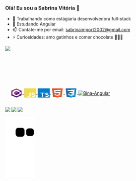 ### Olá! Eu sou a Sabrina Vitória 👋 

- 🔭 Trabalhando como estágiaria desenvolvedora full-stack
- 🌱 Estudando Angular
- 📫 Contate-me por email: sabrinaimport2002@gmail.com
- ⚡ Curiosidades: amo gatinhos e comer chocolate 🐱‍👤🍫

<div align="center">
  <a href="https://github.com/Sabrinaimport2002">
  <img height="180em" align="left" src="https://github-readme-stats.vercel.app/api/top-langs/?username=Sabrinaimport2002&layout=compact&langs_count=7&theme=dracula"/>
    <br>
    <br> 
    <br>
    <br>
    <br> 
    <br>
    <br>
</div>
  
  <div style="display: inline_block"><br>
  <img align="center" alt="Bina-Csharp" height="30" width="40" src="https://raw.githubusercontent.com/devicons/devicon/master/icons/csharp/csharp-original.svg">
  <img align="center" alt="Bina-Js" height="30" width="40" src="https://raw.githubusercontent.com/devicons/devicon/master/icons/javascript/javascript-plain.svg">
  <img align="center" alt="Bina-Ts" height="30" width="40" src="https://raw.githubusercontent.com/devicons/devicon/master/icons/typescript/typescript-plain.svg">
  <img align="center" alt="Bina-HTML" height="30" width="40" src="https://raw.githubusercontent.com/devicons/devicon/master/icons/html5/html5-original.svg">
  <img align="center" alt="Bina-CSS" height="30" width="40" src="https://raw.githubusercontent.com/devicons/devicon/master/icons/css3/css3-original.svg">
  <img align="center" alt="Bina-Angular" height="30" width="40" src="https://cdn.jsdelivr.net/gh/devicons/devicon/icons/angularjs/angularjs-original.svg"/>
</div> 
  
  ##
  
<div>
  <a href="https://www.instagram.com/sasabrinavitoria" target="_blank"><img src="https://img.shields.io/badge/-Instagram-%23E4405F?style=for-the-badge&logo=instagram&logoColor=white" target="_blank"></a>
  <a href = "mailto:sabrinaimport2002@gmail.com"><img src="https://img.shields.io/badge/-Gmail-%23333?style=for-the-badge&logo=gmail&logoColor=white" target="_blank"></a>
  <a href="https://www.linkedin.com/in/sabrina-vit%C3%B3ria-pereira-de-souza-ribeiro-3508201b9" target="_blank"><img src="https://img.shields.io/badge/-LinkedIn-%230077B5?style=for-the-badge&logo=linkedin&logoColor=white" target="_blank"></a> 
</div>
  
  ![Snake animation](https://github.com/Sabrinaimport2002/Sabrinaimport2002/blob/output/github-contribution-grid-snake.svg)
